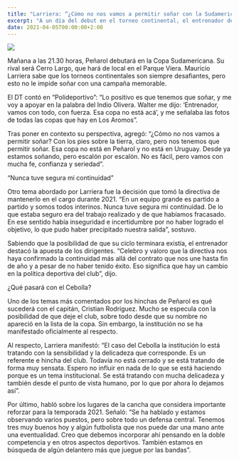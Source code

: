 ```yaml
---
title: "Larriera: “¿Cómo no nos vamos a permitir soñar con la Sudamericana?”"
excerpt: "A un día del debut en el torneo continental, el entrenador de Peñarol habló de las aspiraciones: “iremos escalón por escalón; tenemos fe, confianza y seriedad”."
date: 2021-04-05T00:00:00+2:00
---
```



<img src="https://www.republica.com.uy/wp-content/uploads/2021/01/Larriera.jpg">


Mañana a las 21.30 horas, Peñarol debutará en la Copa Sudamericana. Su rival será Cerro Largo, que hará de local en el Parque Viera. Mauricio Larriera sabe que los torneos continentales son siempre desafiantes, pero esto no le impide soñar con una campaña memorable.


El DT contó en “Polideportivo”: “Lo positivo es que tenemos que soñar, y me voy a apoyar en la palabra del Indio Olivera. Walter me dijo: ‘Entrenador, vamos con todo, con fuerza. Esa copa no está acá’, y me señalaba las fotos de todas las copas que hay en Los Aromos”.


Tras poner en contexto su perspectiva, agregó: “¿Cómo no nos vamos a permitir soñar? Con los pies sobre la tierra, claro, pero nos tenemos que permitir soñar. Esa copa no está en Peñarol y no está en Uruguay. Desde ya estamos soñando, pero escalón por escalón. No es fácil, pero vamos con mucha fe, confianza y seriedad”.


“Nunca tuve segura mi continuidad”


Otro tema abordado por Larriera fue la decisión que tomó la directiva de mantenerlo en el cargo durante 2021. “En un equipo grande es partido a partido y somos todos interinos. Nunca tuve segura mi continuidad. De lo que estaba seguro era del trabajo realizado y de que habíamos fracasado. En ese sentido había inseguridad e incertidumbre por no haber logrado el objetivo, lo que pudo haber precipitado nuestra salida”, sostuvo.


Sabiendo que la posibilidad de que su ciclo terminara existía, el entrenador destacó la apuesta de los dirigentes. “Celebro y valoro que la directiva nos haya confirmado la continuidad más allá del contrato que nos une hasta fin de año y a pesar de no haber tenido éxito. Eso significa que hay un cambio en la política deportiva del club”, dijo.


¿Qué pasará con el Cebolla?


Uno de los temas más comentados por los hinchas de Peñarol es qué sucederá con el capitán, Cristian Rodríguez. Mucho se especula con la posibilidad de que deje el club, sobre todo desde que su nombre no apareció en la lista de la copa. Sin embargo, la institución no se ha manifestado oficialmente al respecto.


Al respecto, Larriera manifestó: “El caso del Cebolla la institución lo está tratando con la sensibilidad y la delicadeza que corresponde. Es un referente e hincha del club. Todavía no está cerrado y se está tratando de forma muy sensata. Espero no influir en nada de lo que se está haciendo porque es un tema institucional. Se está tratando con mucha delicadeza y también desde el punto de vista humano, por lo que por ahora lo dejamos así”.


Por último, habló sobre los lugares de la cancha que considera importante reforzar para la temporada 2021. Señaló: “Se ha hablado y estamos observando varios puestos, pero sobre todo un defensa central. Tenemos tres muy buenos hoy y algún futbolista que nos puede dar una mano ante una eventualidad. Creo que debemos incorporar ahí pensando en la doble competencia y en otros aspectos deportivos. También estamos en búsqueda de algún delantero más que juegue por las bandas”.


